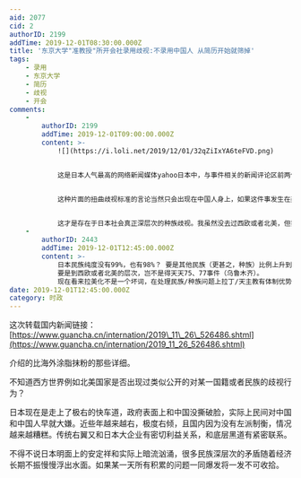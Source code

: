 ```yaml
---
aid: 2077
cid: 2
authorID: 2199
addTime: 2019-12-01T08:30:00.000Z
title: '东京大学"准教授"所开会社录用歧视:不录用中国人 从简历开始就筛掉'
tags:
    - 录用
    - 东京大学
    - 简历
    - 歧视
    - 开会
comments:
    -
        authorID: 2199
        addTime: 2019-12-01T09:00:00.000Z
        content: >-
            ![](https://i.loli.net/2019/12/01/32qZiIxYA6teFVD.png)


            这是日本人气最高的网络新闻媒体yahoo日本中，与事件相关的新闻评论区前两位高票留言，其中第一位还是所谓的意见领袖，一般为该领域的专家或者学者。然而两人留言的大意都在表明这位涉事社长在招聘标准里制定歧视中国人的门槛并非主要问题，问题在于不应该公开在社交媒体上发表与此相关带有歧视性的言论。言外之意就是对中国人的歧视是可以接受的，但歧视也要聪明点，要在背地里进行。


            这种片面的扭曲歧视标准的言论当然只会出现在中国人身上，如果这件事发生在美国人或者欧洲人身上（当然现实中这种情况是绝对不可能的），那么下面的留言评论必然倒向针对歧视言论和立场本身的批判上来。


            这才是存在于日本社会真正深层次的种族歧视。我虽然没去过西欧或者北美，但我想那边的情况要比日本好的多。即便是中国发生了类似的问题，也没有哪位公知敢跳出来为这种赤裸裸的歧视行为狡辩洗地。无论他的立场是左还是右。
    -
        authorID: 2443
        addTime: 2019-12-01T12:45:00.000Z
        content: >-
            日本民族纯度没有99%，也有98%？ 要是其他民族（更甚之，种族）比例上升到10%（类似于中国），不知道会发生什么事。
            要是到西欧或者北美的层次，岂不是得天天75、77事件（乌鲁木齐）。
            现在看来拉美化不是一个坏词，在处理民族/种族问题上拉丁/天主教有体制优势。
date: 2019-12-01T12:45:00.000Z
category: 时政
---
```


这次转载国内新闻链接：[https://www.guancha.cn/internation/2019\_11\_26\_526486.shtml](https://www.guancha.cn/internation/2019_11_26_526486.shtml)

介绍的比海外涂脂抹粉的那些详细。

不知道西方世界例如北美国家是否出现过类似公开的对某一国籍或者民族的歧视行为？

日本现在是走上了极右的快车道，政府表面上和中国没撕破脸，实际上民间对中国和中国人早就大嫌。近些年越来越右，极度右倾，且国内因为没有左派制衡，情况越来越糟糕。传统右翼又和日本大企业有密切利益关系，和底层黑道有紧密联系。

不得不说日本明面上的安定祥和实际上暗流汹涌，很多民族深层次的矛盾随着经济长期不振慢慢浮出水面。如果某一天所有积累的问题一同爆发将一发不可收拾。
